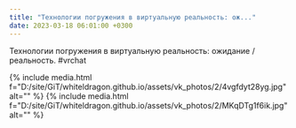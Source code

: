 ```yaml
---
title: "Технологии погружения в виртуальную реальность: ож..."
date: 2023-03-18 06:01:00 +0300
---
```


Технологии погружения в виртуальную реальность: ожидание / реальность.
#vrchat


{% include media.html f="D:/site/GiT/whiteldragon.github.io/assets/vk_photos/2/4vgfdyt28yg.jpg" alt="" %}
{% include media.html f="D:/site/GiT/whiteldragon.github.io/assets/vk_photos/2/MKqDTg1f6ik.jpg" alt="" %}
